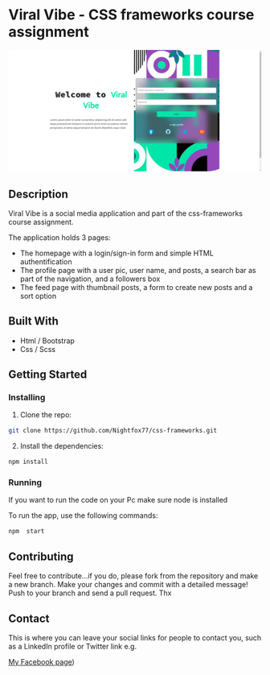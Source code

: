 # Viral Vibe - CSS frameworks course assignment

![image](https://github.com/Nightfox77/css-frameworks/blob/8e48d079b2c6856eb7749ccce2de9c248463258c/images/Screenshots/Viral-Vibe-Homepage.png)



## Description

Viral Vibe is a social media application and part of the css-frameworks course assignment.

The application holds 3 pages:

- The homepage with a login/sign-in form and simple HTML authentification 
- The profile page with a user pic, user name, and posts, a search bar as part of the navigation, and a followers box
- The feed page with thumbnail posts, a form to create new posts and a sort option

## Built With

- Html / Bootstrap
- Css / Scss

## Getting Started

### Installing



1. Clone the repo:

```bash
git clone https://github.com/Nightfox77/css-frameworks.git
```

2. Install the dependencies:

```bash
npm install
```

### Running

If you want to run the code on your Pc make sure node is installed

To run the app, use the following commands:

```bash
npm  start
```

## Contributing

Feel free to contribute...if you do, please fork from the repository and make a new branch.
Make your changes and commit with a detailed message!
Push to your branch and send a pull request.
Thx

## Contact

This is where you can leave your social links for people to contact you, such as a LinkedIn profile or Twitter link e.g.

[My Facebook page](https://www.facebook.com/micha.baeuml))



